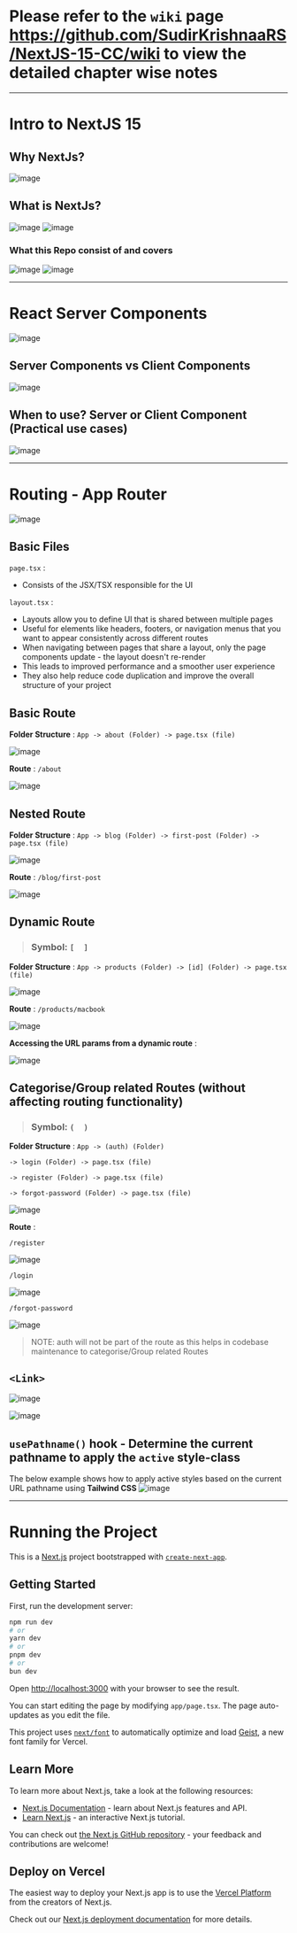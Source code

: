 # Please refer to the `wiki` page https://github.com/SudirKrishnaaRS/NextJS-15-CC/wiki to view the detailed chapter wise notes



***


# Intro to NextJS 15

## Why NextJs?

![image](https://github.com/user-attachments/assets/6e56e08d-2ccc-4cae-8963-3270546998a5)

## What is NextJs?

![image](https://github.com/user-attachments/assets/121c95a3-ba93-44ca-a40b-1107799a2365)
![image](https://github.com/user-attachments/assets/d015d0a4-ea00-4d7f-8490-1f417e63b92a)


### What this Repo consist of and covers

![image](https://github.com/user-attachments/assets/ec2a1457-7d7a-4f0d-b645-fb0e08892b31)
![image](https://github.com/user-attachments/assets/1c1086a6-90c6-43e2-9a75-f88818fc14f0)

***

#  React Server Components

![image](https://github.com/user-attachments/assets/e3fa1d2a-aaf9-40c7-8e1a-6c7a2bf9e1c2)


## Server Components vs Client Components

![image](https://github.com/user-attachments/assets/712531a8-25e0-4594-a7e5-c4e79a6607de)


## When to use? Server or Client Component (Practical use cases)

![image](https://github.com/user-attachments/assets/671d38c4-1bdd-49c1-ac29-a1a2cac64618)

***


# Routing ‐ App Router

![image](https://github.com/user-attachments/assets/ad0ce8cf-4edc-4918-8ea7-3fe7edbbef59)


## Basic Files

`page.tsx` : 
* Consists of the JSX/TSX responsible for the UI

`layout.tsx` : 
* Layouts allow you to define Ul that is shared between multiple pages 
* Useful for elements like headers, footers, or navigation menus that you want to appear consistently across different routes
* When navigating between pages that share a layout, only the page components update - the layout doesn't re-render 
* This leads to improved performance and a smoother user experience 
* They also help reduce code duplication and improve the overall structure of your project

## Basic Route

**Folder Structure** : `App -> about (Folder) -> page.tsx (file)`

![image](https://github.com/user-attachments/assets/090c5b76-54cd-4da4-b37f-aef13c270863)

**Route** : `/about`

![image](https://github.com/user-attachments/assets/42150d98-c79d-4e24-8010-91cdb3c15802)


## Nested Route

**Folder Structure** : `App -> blog (Folder) -> first-post (Folder) -> page.tsx (file)`

![image](https://github.com/user-attachments/assets/ff10cf36-508b-4dfb-a3be-aeaa3347fb58)

**Route** : `/blog/first-post`

![image](https://github.com/user-attachments/assets/a415241d-c055-4617-9e3d-b20253554e14)


## Dynamic Route

> ### Symbol: `[  ]`

**Folder Structure** : `App -> products (Folder) -> [id] (Folder) -> page.tsx (file)`

![image](https://github.com/user-attachments/assets/eef5cd28-1ace-4931-8e0b-9ded18db3bb3)

**Route** : `/products/macbook`

![image](https://github.com/user-attachments/assets/03f0ee2d-ee9b-42a9-9bde-673f16a76a4c)

**Accessing the URL params from a dynamic route** : 

![image](https://github.com/user-attachments/assets/c7d780d9-6e10-47a6-8015-51f5679dd921)

## Categorise/Group related Routes (without affecting routing functionality)

> ### Symbol: `(  )`

**Folder Structure** : `App -> (auth) (Folder)`

 `-> login (Folder) -> page.tsx (file)`
                                             
 `-> register (Folder) -> page.tsx (file)`

 `-> forgot-password (Folder) -> page.tsx (file)`

![image](https://github.com/user-attachments/assets/14c2ab14-bf01-431f-a4af-fe5157795c85)

**Route** : 

`/register`

![image](https://github.com/user-attachments/assets/cbfc5da1-5537-4804-80d5-a972258874b5)

`/login`

![image](https://github.com/user-attachments/assets/b325a574-e92d-4c0e-bdc5-6a286957cb29)

`/forgot-password`

![image](https://github.com/user-attachments/assets/87b00b70-6bb4-40b7-8849-d10e3f225452)

> NOTE: auth will not be part of the route as this helps in codebase maintenance to categorise/Group related Routes


## `<Link>` 

![image](https://github.com/user-attachments/assets/4e7eaa6f-eca9-4dd4-942e-477ec765d2ed)

![image](https://github.com/user-attachments/assets/3e919a76-c1e9-40cb-bcf1-08020e0a5b5b)


## `usePathname()` hook - Determine the current pathname to apply the `active` style-class

The below example shows how to apply active styles based on the current URL pathname using **Tailwind CSS**
![image](https://github.com/user-attachments/assets/99e0e84f-a640-4ffb-8ac7-3af85fb3b13e)



















***

# Running the Project


This is a [Next.js](https://nextjs.org) project bootstrapped with [`create-next-app`](https://nextjs.org/docs/app/api-reference/cli/create-next-app).

## Getting Started

First, run the development server:

```bash
npm run dev
# or
yarn dev
# or
pnpm dev
# or
bun dev
```

Open [http://localhost:3000](http://localhost:3000) with your browser to see the result.

You can start editing the page by modifying `app/page.tsx`. The page auto-updates as you edit the file.

This project uses [`next/font`](https://nextjs.org/docs/app/building-your-application/optimizing/fonts) to automatically optimize and load [Geist](https://vercel.com/font), a new font family for Vercel.

## Learn More

To learn more about Next.js, take a look at the following resources:

- [Next.js Documentation](https://nextjs.org/docs) - learn about Next.js features and API.
- [Learn Next.js](https://nextjs.org/learn) - an interactive Next.js tutorial.

You can check out [the Next.js GitHub repository](https://github.com/vercel/next.js) - your feedback and contributions are welcome!

## Deploy on Vercel

The easiest way to deploy your Next.js app is to use the [Vercel Platform](https://vercel.com/new?utm_medium=default-template&filter=next.js&utm_source=create-next-app&utm_campaign=create-next-app-readme) from the creators of Next.js.

Check out our [Next.js deployment documentation](https://nextjs.org/docs/app/building-your-application/deploying) for more details.
